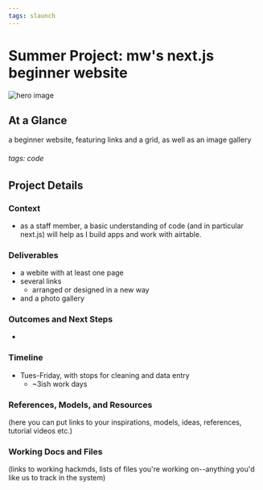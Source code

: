 ```yaml
---
tags: slaunch
---
```

# Summer Project: mw's next.js beginner website

![hero image](https://files.slack.com/files-pri/T0HTW3H0V-F05833A832S/screenshot_2023-05-16_at_4.35.54_pm.png?pub_secret=8bafbd84d8)

## At a Glance

a beginner website, featuring links and a grid, as well as an image gallery 

###### tags: code 

## Project Details

### Context

* as a staff member, a basic understanding of code (and in particular next.js) will help as I build apps and work with airtable.

### Deliverables 
* a webite with at least one page 
* several links
    * arranged or designed in a new way
* and a photo gallery 


### Outcomes and Next Steps

* 

### Timeline

* Tues-Friday, with stops for cleaning and data entry 
    * ~3ish work days 


### References, Models, and Resources 
(here you can put links to your inspirations, models, ideas, references, tutorial videos etc.)

### Working Docs and Files

(links to working hackmds, lists of files you're working on--anything you'd like us to track in the system)